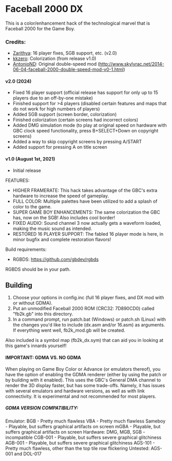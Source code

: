 # Faceball 2000 DX

This is a color/enhancement hack of the technological marvel that is Faceball 2000 for the Game Boy.

### Credits:
- [Zarithya](https://github.com/Zarithya): 16 player fixes, SGB support, etc. (v2.0)
- [kkzero](https://github.com/kkzero241): Colorization (from release v1.0)
- [AntonioND](https://github.com/AntonioND): Original double-speed mod (http://www.skylyrac.net/2014-06-04-faceball-2000-double-speed-mod-v0-1.html)

#### v2.0 (2024)
- Fixed 16 player support (official release has support for only up to 15 players due to an off-by-one mistake)
- Finished support for >4 players (disabled certain features and maps that do not work for high numbers of players)
- Added SGB support (screen border, colorization)
- Finished colorization (certain screens had incorrect colors)
- Added DMG simulation mode (to play at original speed on hardware with GBC clock speed functionality, press B+SELECT+Down on copyright screens)
- Added a way to skip copyright screens by pressing A/START
- Added support for pressing A on title screen

#### v1.0 (August 1st, 2021)
- Initial release

FEATURES:
- HIGHER FRAMERATE: This hack takes advantage of the GBC's extra hardware to increase the speed of gameplay.
- FULL COLOR: Multiple palettes have been utilized to add a splash of color to the game.
- SUPER GAME BOY ENHANCEMENTS: The same colorization the GBC has, now on the SGB! Also includes cool border!
- FIXED AUDIO: Sound channel 3 now actually gets a waveform loaded, making the music sound as intended.
- RESTORED 16 PLAYER SUPPORT: The fabled 16 player mode is here, in minor bugfix and complete restoration flavors!

Build requirements:
- RGBDS: https://github.com/gbdev/rgbds

RGBDS should be in your path.

## Building
1. Choose your options in config.inc (full 16 player fixes, and DX mod with or without GDMA).
2. Put an unmodified Faceball 2000 ROM (CRC32: 7D890CD0) called "fb2k.gb" into this directory.
3. In a command prompt, run patch.bat (Windows) or patch.sh (Linux) with the changes you'd like to include (dx.asm and/or 16.asm) as arguments.
If everything went well, fb2k_mod.gb will be created.

Also included is a symbol map (fb2k_dx.sym) that can aid you in looking at this game's innards yourself!

#### IMPORTANT: GDMA VS. NO GDMA
When playing on Game Boy Color or Advance (or emulators thereof), you have the option of enabling the GDMA renderer (either by using the patch or by building with it enabled).
This uses the GBC's General DMA channel to render the 3D display faster, but has some trade-offs.
Namely, it has issues with several emulators and hardware versions, as well as with link connectivity.
It is experimental and not recommended for most players.

##### GDMA VERSION COMPATIBILITY:
Emulator:
BGB - Pretty much flawless
VBA - Pretty much flawless
Sameboy - Playable, but suffers graphical artifacts on screen
mGBA - Playable, but suffers graphical artifacts on screen
Hardware:
DMG, MGB, SGB - incompatible
CGB-001 - Playable, but suffers severe graphical glitchiness
AGB-001 - Playable, but suffers severe graphical glitchiness
AGS-101 - Pretty much flawless, other than the top tile row flickering
Untested: AGS-001 and DOL-017

